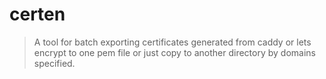 # certen

> A tool for batch exporting certificates generated from caddy or lets encrypt to one pem file or just copy to another directory by domains specified.

